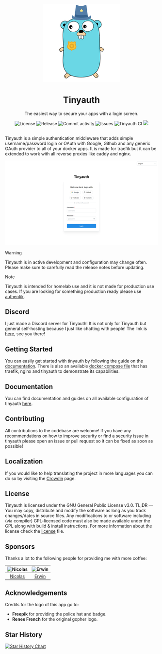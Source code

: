 <div align="center">
    <img alt="Tinyauth" title="Tinyauth" width="256" src="frontend/public/logo.png">
    <h1>Tinyauth</h1>
    <p>The easiest way to secure your apps with a login screen.</p>
</div>

<div align="center">
    <img alt="License" src="https://img.shields.io/github/license/steveiliop56/tinyauth">
    <img alt="Release" src="https://img.shields.io/github/v/release/steveiliop56/tinyauth">
    <img alt="Commit activity" src="https://img.shields.io/github/commit-activity/w/steveiliop56/tinyauth">
    <img alt="Issues" src="https://img.shields.io/github/issues/steveiliop56/tinyauth">
    <img alt="Tinyauth CI" src="https://github.com/steveiliop56/tinyauth/actions/workflows/ci.yml/badge.svg">
    <a title="Crowdin" target="_blank" href="https://crowdin.com/project/tinyauth"><img src="https://badges.crowdin.net/tinyauth/localized.svg"></a>
</div>

<br />

Tinyauth is a simple authentication middleware that adds simple username/password login or OAuth with Google, Github and any generic OAuth provider to all of your docker apps. It is made for traefik but it can be extended to work with all reverse proxies like caddy and nginx.

![Login](assets/screenshot.png)

> [!WARNING]
> Tinyauth is in active development and configuration may change often. Please make sure to carefully read the release notes before updating.

> [!NOTE]
> Tinyauth is intended for homelab use and it is not made for production use cases. If you are looking for something production ready please use [authentik](https://goauthentik.io).

## Discord

I just made a Discord server for Tinyauth! It is not only for Tinyauth but general self-hosting because I just like chatting with people! The link is [here](https://discord.gg/eHzVaCzRRd), see you there!

## Getting Started

You can easily get started with tinyauth by following the guide on the [documentation](https://tinyauth.app/docs/getting-started.html). There is also an available [docker compose file](./docker-compose.example.yml) that has traefik, nginx and tinyauth to demonstrate its capabilities.

## Documentation

You can find documentation and guides on all available configuration of tinyauth [here](https://tinyauth.app).

## Contributing

All contributions to the codebase are welcome! If you have any recommendations on how to improve security or find a security issue in tinyauth please open an issue or pull request so it can be fixed as soon as possible!

## Localization

If you would like to help translating the project in more languages you can do so by visiting the [Crowdin](https://crowdin.com/project/tinyauth) page.

## License

Tinyauth is licensed under the GNU General Public License v3.0. TL;DR — You may copy, distribute and modify the software as long as you track changes/dates in source files. Any modifications to or software including (via compiler) GPL-licensed code must also be made available under the GPL along with build & install instructions. For more information about the license check the [license](./LICENSE) file.

## Sponsors

Thanks a lot to the following people for providing me with more coffee:

| <img height="64" src="https://avatars.githubusercontent.com/u/47644445?v=4" alt="Nicolas"> | <img height="64" src="https://avatars.githubusercontent.com/u/4255748?v=4" alt="Erwin"> |
| ------------------------------------------------------------------------------------------ | --------------------------------------------------------------------------------------- |
| <div align="center"><a href="https://github.com/nicotsx">Nicolas</a></div>                 | <div align="center"><a href="https://github.com/erwinkramer">Erwin</a></div>            |

## Acknowledgements

Credits for the logo of this app go to:

- **Freepik** for providing the police hat and badge.
- **Renee French** for the original gopher logo.

## Star History

[![Star History Chart](https://api.star-history.com/svg?repos=steveiliop56/tinyauth&type=Date)](https://www.star-history.com/#steveiliop56/tinyauth&Date)
